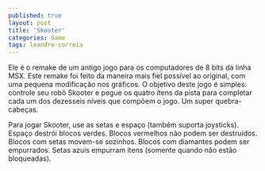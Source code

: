 ```yaml
---
published: true
layout: post
title: 'Skooter'
categories: Game
tags: leandro-correia
---
```

Ele é o remake de um antigo jogo para os computadores de 8 bits da linha MSX. Este remake foi feito da maneira mais fiel possível ao original, com uma pequena modificação nos gráficos. O objetivo deste jogo é simples: controle seu robô Skooter e pegue os quatro ítens da pista para completar cada um dos dezesseis níveis que compõem o jogo. Um super quebra-cabeças.







Para jogar Skooter, use as setas e espaço (também suporta joysticks). Espaço destrói blocos verdes. Blocos vermelhos não podem ser destruídos. Blocos com setas movem-se sozinhos. Blocos com diamantes podem ser empurrados. Setas azuis empurram ítens (somente quando não estão bloqueadas).






